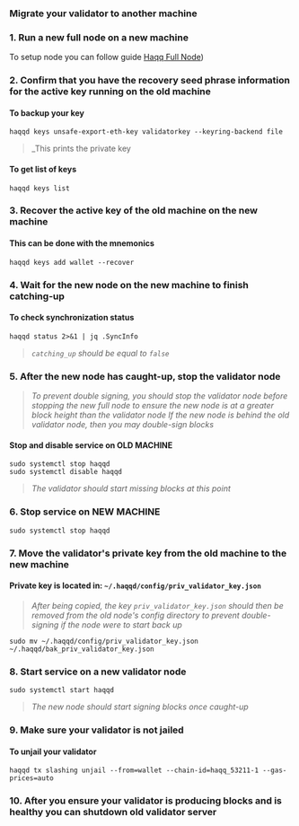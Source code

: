 
### Migrate your validator to another machine

### 1. Run a new full node on a new machine
To setup node you can follow guide [Haqq Full Node](https://github.com/nodesxploit/testnet/blob/main/haqq/README.md))

### 2. Confirm that you have the recovery seed phrase information for the active key running on the old machine

#### To backup your key
```
haqqd keys unsafe-export-eth-key validatorkey --keyring-backend file
```
> _This prints the private key

#### To get list of keys
```
haqqd keys list
```

### 3. Recover the active key of the old machine on the new machine

#### This can be done with the mnemonics
```
haqqd keys add wallet --recover
```

### 4. Wait for the new node on the new machine to finish catching-up

#### To check synchronization status
```
haqqd status 2>&1 | jq .SyncInfo
```
> _`catching_up` should be equal to `false`_

### 5. After the new node has caught-up, stop the validator node

> _To prevent double signing, you should stop the validator node before stopping the new full node to ensure the new node is at a greater block height than the validator node_
> _If the new node is behind the old validator node, then you may double-sign blocks_

#### Stop and disable service on OLD MACHINE
```
sudo systemctl stop haqqd
sudo systemctl disable haqqd
```
> _The validator should start missing blocks at this point_

### 6. Stop service on NEW MACHINE
```
sudo systemctl stop haqqd
```

### 7. Move the validator's private key from the old machine to the new machine
#### Private key is located in: `~/.haqqd/config/priv_validator_key.json`

> _After being copied, the key `priv_validator_key.json` should then be removed from the old node's config directory to prevent double-signing if the node were to start back up_
```
sudo mv ~/.haqqd/config/priv_validator_key.json ~/.haqqd/bak_priv_validator_key.json
```

### 8. Start service on a new validator node
```
sudo systemctl start haqqd
```
> _The new node should start signing blocks once caught-up_

### 9. Make sure your validator is not jailed
#### To unjail your validator
```
haqqd tx slashing unjail --from=wallet --chain-id=haqq_53211-1 --gas-prices=auto
```

### 10. After you ensure your validator is producing blocks and is healthy you can shutdown old validator server

